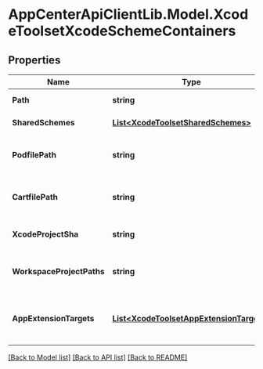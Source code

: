 # AppCenterApiClientLib.Model.XcodeToolsetXcodeSchemeContainers
## Properties

Name | Type | Description | Notes
------------ | ------------- | ------------- | -------------
**Path** | **string** | Path to project | 
**SharedSchemes** | [**List&lt;XcodeToolsetSharedSchemes&gt;**](XcodeToolsetSharedSchemes.md) | Project schemes | 
**PodfilePath** | **string** | Path to CocoaPods file, if present | [optional] 
**CartfilePath** | **string** | Path to Carthage file, if present | [optional] 
**XcodeProjectSha** | **string** | repo object Id of the pbxproject | [optional] 
**WorkspaceProjectPaths** | **string** | Related projects paths for xcworkspace | [optional] 
**AppExtensionTargets** | [**List&lt;XcodeToolsetAppExtensionTargets&gt;**](XcodeToolsetAppExtensionTargets.md) | Information regarding project app extensions, if present | [optional] 

[[Back to Model list]](../README.md#documentation-for-models) [[Back to API list]](../README.md#documentation-for-api-endpoints) [[Back to README]](../README.md)

